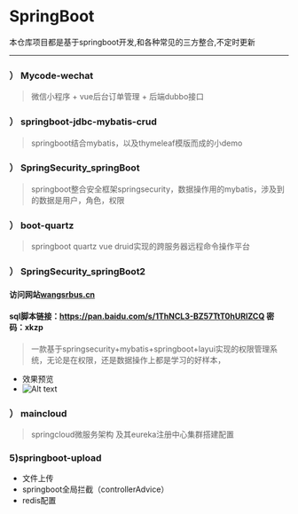 # SpringBoot  
  本仓库项目都是基于springboot开发,和各种常见的三方整合,不定时更新

---

###  ） Mycode-wechat
 >  微信小程序 + vue后台订单管理 + 后端dubbo接口 
###  ） springboot-jdbc-mybatis-crud 
 > springboot结合mybatis，以及thymeleaf模版而成的小demo

### ） SpringSecurity_springBoot
> springboot整合安全框架springsecurity，数据操作用的mybatis，涉及到的数据是用户，角色，权限 
 
### ） boot-quartz 
 >    springboot quartz vue druid实现的跨服务器远程命令操作平台

###  ） SpringSecurity_springBoot2

#### 访问网站[wangsrbus.cn](http://wangsrbus.cn) 

#### sql脚本链接：https://pan.baidu.com/s/1ThNCL3-BZ57TtT0hURlZCQ 密码：xkzp

> 一款基于springsecurity+mybatis+springboot+layui实现的权限管理系统，无论是在权限，还是数据操作上都是学习的好样本，

- 效果预览
- ![Alt text](https://images2018.cnblogs.com/blog/1377204/201808/1377204-20180811141223183-585321616.gif)

###  ） maincloud
 > springcloud微服务架构 及其eureka注册中心集群搭建配置
 
### 5)springboot-upload	 
  - 文件上传 
  - springboot全局拦截（controllerAdvice）
  - redis配置
 

